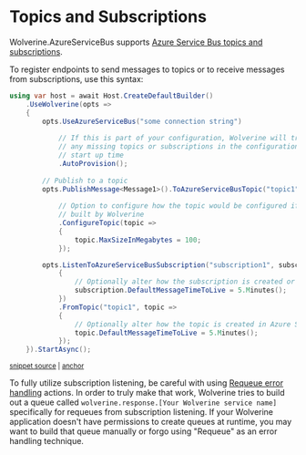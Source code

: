 # Topics and Subscriptions

Wolverine.AzureServiceBus supports [Azure Service Bus topics and subscriptions](https://learn.microsoft.com/en-us/azure/service-bus-messaging/service-bus-queues-topics-subscriptions).

To register endpoints to send messages to topics or to receive messages from subscriptions, use this syntax:

<!-- snippet: sample_using_azure_service_bus_subscriptions_and_topics -->
<a id='snippet-sample_using_azure_service_bus_subscriptions_and_topics'></a>
```cs
using var host = await Host.CreateDefaultBuilder()
    .UseWolverine(opts =>
    {
        opts.UseAzureServiceBus("some connection string")
            
            // If this is part of your configuration, Wolverine will try to create
            // any missing topics or subscriptions in the configuration at application
            // start up time
            .AutoProvision();
        
        // Publish to a topic
        opts.PublishMessage<Message1>().ToAzureServiceBusTopic("topic1")
            
            // Option to configure how the topic would be configured if
            // built by Wolverine
            .ConfigureTopic(topic =>
            {
                topic.MaxSizeInMegabytes = 100;
            });

        opts.ListenToAzureServiceBusSubscription("subscription1", subscription =>
            {
                // Optionally alter how the subscription is created or configured in Azure Service Bus
                subscription.DefaultMessageTimeToLive = 5.Minutes();
            })
            .FromTopic("topic1", topic =>
            {
                // Optionally alter how the topic is created in Azure Service Bus
                topic.DefaultMessageTimeToLive = 5.Minutes();
            });
    }).StartAsync();
```
<sup><a href='https://github.com/JasperFx/wolverine/blob/main/src/Transports/Azure/Wolverine.AzureServiceBus.Tests/Samples.cs#L12-L47' title='Snippet source file'>snippet source</a> | <a href='#snippet-sample_using_azure_service_bus_subscriptions_and_topics' title='Start of snippet'>anchor</a></sup>
<!-- endSnippet -->

To fully utilize subscription listening, be careful with using [Requeue error handling](/guide/handlers/error-handling) actions. In order to truly make
that work, Wolverine tries to build out a queue called `wolverine.response.[Your Wolverine service name]` specifically for
requeues from subscription listening. If your Wolverine application doesn't have permissions to create queues at runtime,
you may want to build that queue manually or forgo using "Requeue" as an error handling technique.



